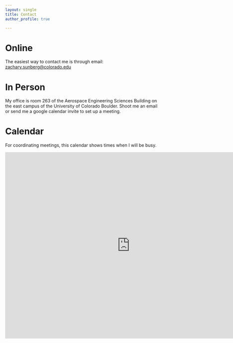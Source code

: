 ```yaml
---
layout: single
title: Contact
author_profile: true

---
```


# Online

The easiest way to contact me is through email: [zachary.sunberg@colorado.edu](mailto:zachary.sunberg@colorado.edu)

# In Person

My office is room 263 of the Aerospace Engineering Sciences Building on the east campus of the University of Colorado Boulder. Shoot me an email or send me a google calendar invite to set up a meeting.

# Calendar

For coordinating meetings, this calendar shows times when I will be busy.

<iframe src="https://calendar.google.com/calendar/embed?height=600&amp;wkst=1&amp;bgcolor=%23ffffff&amp;src=emFzdTMyMTNAY29sb3JhZG8uZWR1&amp;src=c3VuYmVyZ3phY2hAZ21haWwuY29t&amp;color=%239D7000&amp;color=%238A2D38&amp;mode=WEEK&amp;title=Zachary%20Sunberg" style="border-width:0" width="800" height="600" frameborder="0" scrolling="no"></iframe>
